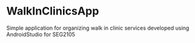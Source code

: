 # WalkInClinicsApp
Simple application for organizing walk in clinic services developed using AndroidStudio for SEG2105
